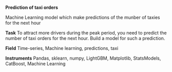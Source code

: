 **Prediction of taxi orders**

Machine Learning model which make predictions of the munber of taxies for the next  hour

**Task**
To attract more drivers during the peak period, you need to predict the number of taxi orders for the next hour. Build a model for such a prediction.

**Field**
Time-series, Machine learning, predictions, taxi

**Instruments**
Pandas, sklearn, numpy, LightGBM, Matplotlib, StatsModels, CatBoost, Machine Learning
